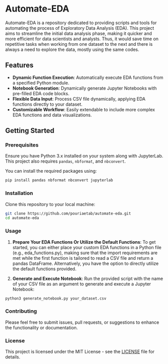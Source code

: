 # Automate-EDA

Automate-EDA is a repository dedicated to providing scripts and tools for automating the process of Exploratory Data Analysis (EDA). This project aims to streamline the initial data analysis phase, making it quicker and more efficient for data scientists and analysts. Thus, it would save time on repetitive tasks when working from one dataset to the next and there is always a need to explore the data, mostly using the same codes.

## Features

- **Dynamic Function Execution**: Automatically execute EDA functions from a specified Python module.
- **Notebook Generation**: Dynamically generate Jupyter Notebooks with pre-filled EDA code blocks.
- **Flexible Data Input**: Process CSV file dynamically, applying EDA functions directly to your dataset.
- **Customizable Workflow**: Easily extendable to include more complex EDA functions and data visualizations.

## Getting Started

### Prerequisites

Ensure you have Python 3.x installed on your system along with JupyterLab. This project also requires `pandas`, `nbformat`, and `nbconvert`.

You can install the required packages using:

```bash
pip install pandas nbformat nbconvert jupyterlab
```
### Installation
Clone this repository to your local machine:
```bash
git clone https://github.com/pouriaetab/automate-eda.git
cd automate-eda
```
### Usage
1. **Prepare Your EDA Functions Or Utilize the Default Functions**: To get started, you can either place your custom EDA functions in a Python file (e.g., eda_functions.py), making sure that the import requirements are met while the first function is tailored to read a CSV file and return a pandas DataFrame. Alternatively, you have the option to directly utilize the default functions provided.

2. **Generate and Execute Notebook**: Run the provided script with the name of your CSV file as an argument to generate and execute a Jupyter Notebook:

```bash
python3 generate_notebook.py your_dataset.csv
```

### Contributing
Please feel free to submit issues, pull requests, or suggestions to enhance the functionality or documentation.

### License
This project is licensed under the MIT License - see the [LICENSE](LICENSE) file for details.






